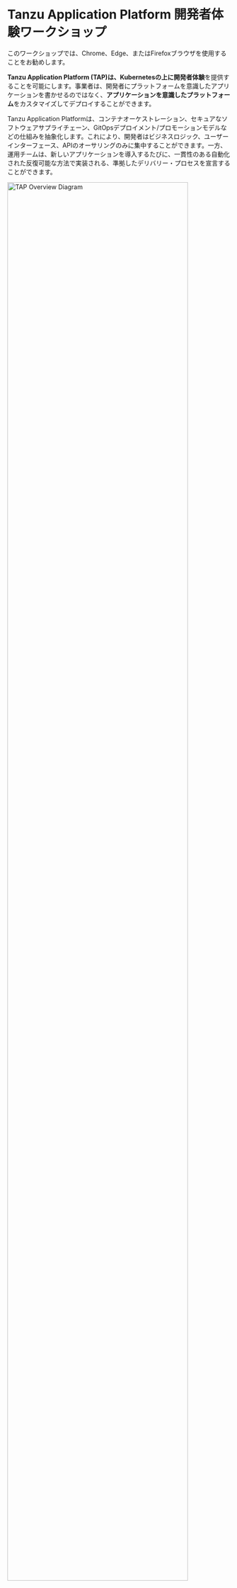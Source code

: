 # Tanzu Application Platform 開発者体験ワークショップ
このワークショップでは、Chrome、Edge、またはFirefoxブラウザを使用することをお勧めします。

**Tanzu Application Platform (TAP)**は、Kubernetesの上に**開発者体験**を提供することを可能にします。事業者は、開発者にプラットフォームを意識したアプリケーションを書かせるのではなく、**アプリケーションを意識したプラットフォーム**をカスタマイズしてデプロイすることができます。

Tanzu Application Platformは、コンテナオーケストレーション、セキュアなソフトウェアサプライチェーン、GitOpsデプロイメント/プロモーションモデルなどの仕組みを抽象化します。これにより、開発者はビジネスロジック、ユーザーインターフェース、APIのオーサリングのみに集中することができます。一方、運用チームは、新しいアプリケーションを導入するたびに、一貫性のある自動化された反復可能な方法で実装される、準拠したデリバリー・プロセスを宣言することができます。

<img alt="TAP Overview Diagram" height="90%" src="exercises/images/tap-overview.png" width="90%"/>

このデモでは、開発チームとオペレーターがプラットフォームとどのように関わり、反復的な開発サイクルと、安全で自動化された本番環境への配信を可能にするのかを紹介します。

下の右隅にある青いボタンをクリックすると、いつでもワークショップの次のパートに進むことができます。それではボタンをクリックして開始してください。
